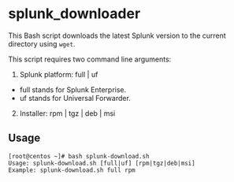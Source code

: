 # splunk_downloader

This Bash script downloads the latest Splunk version to the current directory using `wget`.

This script requires two command line arguments:

1. Splunk platform: full | uf

  - full stands for Splunk Enterprise.
  - uf stands for Universal Forwarder.

2. Installer: rpm | tgz | deb | msi


## Usage

```
[root@centos ~]# bash splunk-download.sh 
Usage: splunk-download.sh [full|uf] [rpm|tgz|deb|msi]
Example: splunk-download.sh full rpm
```

